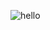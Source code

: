 ![hello](https://user-images.githubusercontent.com/24212703/202459576-cc44b80d-0ea0-4569-8480-06897544a312.svg)
